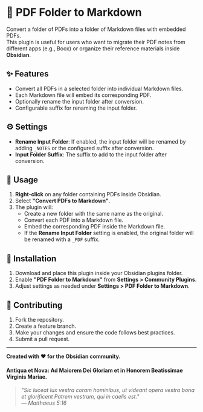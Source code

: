 # 📄 PDF Folder to Markdown

Convert a folder of PDFs into a folder of Markdown files with embedded PDFs.  
This plugin is useful for users who want to migrate their PDF notes from different apps (e.g., Boox) or organize their reference materials inside **Obsidian**.

## ✨ Features

-   Convert all PDFs in a selected folder into individual Markdown files.
-   Each Markdown file will embed its corresponding PDF.
-   Optionally rename the input folder after conversion.
-   Configurable suffix for renaming the input folder.

## ⚙️ Settings

-   **Rename Input Folder**: If enabled, the input folder will be renamed by adding `_NOTES` or the configured suffix after conversion.
-   **Input Folder Suffix**: The suffix to add to the input folder after conversion.

## 🚀 Usage

1. **Right-click** on any folder containing PDFs inside Obsidian.
2. Select **"Convert PDFs to Markdown"**.
3. The plugin will:
    - Create a new folder with the same name as the original.
    - Convert each PDF into a Markdown file.
    - Embed the corresponding PDF inside the Markdown file.
    - If the **Rename Input Folder** setting is enabled, the original folder will be renamed with a `_PDF` suffix.

## 🔧 Installation

1. Download and place this plugin inside your Obsidian plugins folder.
2. Enable **"PDF Folder to Markdown"** from **Settings > Community Plugins**.
3. Adjust settings as needed under **Settings > PDF Folder to Markdown**.

## 🤝 Contributing

1. Fork the repository.
2. Create a feature branch.
3. Make your changes and ensure the code follows best practices.
4. Submit a pull request.

---

**Created with ❤️ for the Obsidian community.**

#### **Antiqua et Nova: Ad Maiorem Dei Gloriam et in Honorem Beatissimae Virginis Mariae.**

> _"Sic luceat lux vestra coram hominibus, ut videant opera vestra bona et glorificent Patrem vestrum, qui in caelis est."_  
> — _Matthaeus 5:16_
